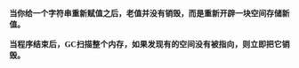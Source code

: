 <html>

<head>
<meta http-equiv=Content-Type content="text/html; charset=gb2312">
<meta name=Generator content="Microsoft Word 15 (filtered)">
<style>
<!--
 /* Font Definitions */
 @font-face
	{font-family:宋体;
	panose-1:2 1 6 0 3 1 1 1 1 1;}
@font-face
	{font-family:"Cambria Math";
	panose-1:2 4 5 3 5 4 6 3 2 4;}
@font-face
	{font-family:Calibri;
	panose-1:2 15 5 2 2 2 4 3 2 4;}
@font-face
	{font-family:"\@宋体";
	panose-1:2 1 6 0 3 1 1 1 1 1;}
 /* Style Definitions */
 p.MsoNormal, li.MsoNormal, div.MsoNormal
	{margin:0cm;
	margin-bottom:.0001pt;
	text-align:justify;
	text-justify:inter-ideograph;
	font-size:10.5pt;
	font-family:"Calibri","sans-serif";}
.MsoChpDefault
	{font-family:"Calibri","sans-serif";}
 /* Page Definitions */
 @page WordSection1
	{size:595.3pt 841.9pt;
	margin:72.0pt 90.0pt 72.0pt 90.0pt;
	layout-grid:15.6pt;}
div.WordSection1
	{page:WordSection1;}
-->
</style>

</head>

<body lang=ZH-CN style='text-justify-trim:punctuation'>

<div class=WordSection1 style='layout-grid:15.6pt'>

<p class=MsoNormal><b><span style='font-family:宋体'>当你给一个字符串重新赋值之后，老值并没有销毁，而是重新开辟一块空间存储新值。</span></b></p>

<p class=MsoNormal><b><span lang=EN-US>&nbsp;</span></b></p>

<p class=MsoNormal><b><span style='font-family:宋体'>当程序结束后，</span><span
lang=EN-US>GC</span></b><b><span style='font-family:宋体'>扫描整个内存，如果发现有的空间没有被指向，则立即把它销毁。</span></b></p>

</div>

</body>

</html>

